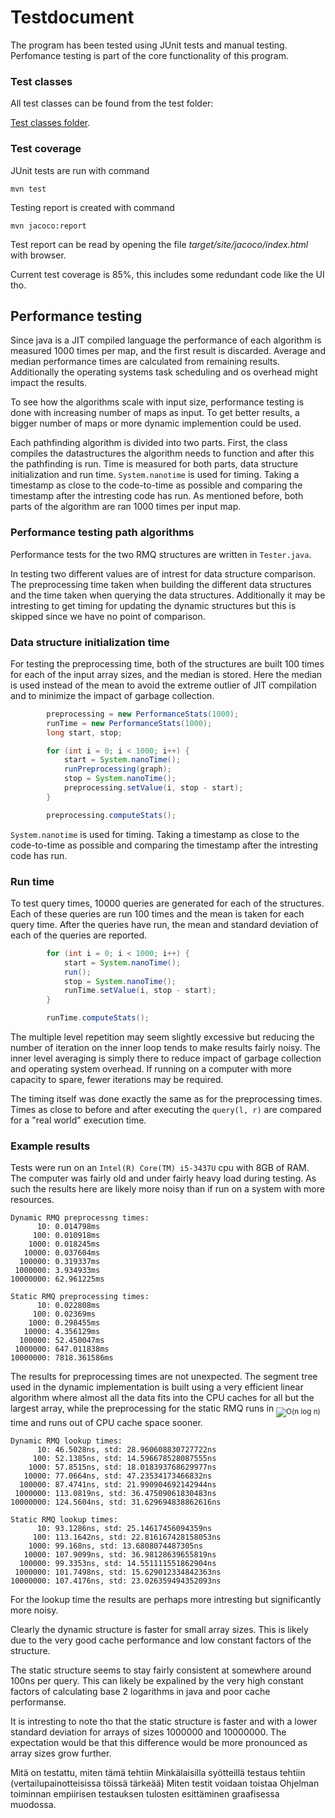 # Testdocument

The program has been tested using JUnit tests and manual testing. 
Perfomance testing is part of the core functionality of this program.

### Test classes

All test classes can be found from the test folder:

[Test classes folder](https://github.com/synesteesia/pathAlgorithms/tree/master/pathAlgorithms/src/test/java).


### Test coverage


JUnit tests are run with command

```
mvn test
```
Testing report is created with command

```
mvn jacoco:report
```

Test report can be read by opening the file _target/site/jacoco/index.html_ with browser.

Current test coverage is 85%, this includes some redundant code like the UI tho.

## Performance testing

Since java is a JIT compiled language the performance of each algorithm is measured 1000 times per map, and the first result is discarded.
Average and median performance times are calculated from remaining results. 
Additionally the operating systems task scheduling and os overhead might impact the results.

To see how the algorithms scale with input size, performance testing is done with increasing number of maps as input.
To get better results, a bigger number of maps or more dynamic implemention could be used.

Each pathfinding algorithm is divided into two parts. 
First, the class compiles the datastructures the algorithm needs to function and after this the pathfinding is run.
Time is measured for both parts, data structure initialization and run time.
`System.nanotime` is used for timing. 
Taking a timestamp as close to the code-to-time as possible and comparing the timestamp after the intresting code has run.
As mentioned before, both parts of the algorithm are ran 1000 times per input map.



### Performance testing path algorithms

Performance tests for the two RMQ structures are written in `Tester.java`.

In testing two different values are of intrest for data structure comparison. The preprocessing time taken when building the different data structures and the time taken when querying the data structures. Additionally it may be intresting to get timing for updating the dynamic structures but this is skipped since we have no point of comparison.


### Data structure initialization time

For testing the preprocessing time, both of the structures are built 100 times for each of the input array sizes, and the median is stored. Here the median is used instead of the mean to avoid the extreme outlier of JIT compilation and to minimize the impact of garbage collection.

```java
        preprocessing = new PerformanceStats(1000);
        runTime = new PerformanceStats(1000);
        long start, stop;

        for (int i = 0; i < 1000; i++) {
            start = System.nanoTime();
            runPreprocessing(graph);
            stop = System.nanoTime();
            preprocessing.setValue(i, stop - start);
        }

        preprocessing.computeStats();
```

`System.nanotime` is used for timing. Taking a timestamp as close to the code-to-time as possible and comparing the timestamp after the intresting code has run.

### Run time

To test query times, 10000 queries are generated for each of the structures. Each of these queries are run 100 times and the mean is taken for each query time. After the queries have run, the mean and standard deviation of each of the queries are reported.

```java
        for (int i = 0; i < 1000; i++) {
            start = System.nanoTime();
            run();
            stop = System.nanoTime();
            runTime.setValue(i, stop - start);
        }

        runTime.computeStats();
```

The multiple level repetition may seem slightly excessive but reducing the number of iteration on the inner loop tends to make results fairly noisy. The inner level averaging is simply there to reduce impact of garbage collection and operating system overhead. If running on a computer with more capacity to spare, fewer iterations may be required.

The timing itself was done exactly the same as for the preprocessing times. Times as close to before and after executing the `query(l, r)` are compared for a "real world" execution time.


### Example results

Tests were run on an `Intel(R) Core(TM) i5-3437U` cpu with 8GB of RAM. The computer was fairly old and under fairly heavy load during testing. As such the results here are likely more noisy than if run on a system with more resources.

```
Dynamic RMQ preprocessng times:
      10: 0.014798ms
     100: 0.010918ms
    1000: 0.018245ms
   10000: 0.037604ms
  100000: 0.319337ms
 1000000: 3.934933ms
10000000: 62.961225ms

Static RMQ preprocessing times:
      10: 0.022808ms
     100: 0.02369ms
    1000: 0.298455ms
   10000: 4.356129ms
  100000: 52.450047ms
 1000000: 647.011838ms
10000000: 7818.361586ms
```

The results for preprocessing times are not unexpected. The segment tree used in the dynamic implementation is built using a very efficient linear algorithm where almost all the data fits into the CPU caches for all but the largest array, while the preprocessing for the static RMQ runs in <sub><img src="https://latex.codecogs.com/svg.latex?\mathcal{O}(n&space;\log&space;n)" title="O(n log n)" /></sub> time and runs out of CPU cache space sooner.

```
Dynamic RMQ lookup times:
      10: 46.5028ns, std: 28.960608830727722ns
     100: 52.1385ns, std: 14.596678528087555ns
    1000: 57.8515ns, std: 18.018393768629977ns
   10000: 77.0664ns, std: 47.23534173466832ns
  100000: 87.4741ns, std: 21.990904692142944ns
 1000000: 113.0819ns, std: 36.47509061830483ns
10000000: 124.5604ns, std: 31.629694838862616ns

Static RMQ lookup times:
      10: 93.1286ns, std: 25.14617456094359ns
     100: 113.1642ns, std: 22.816167428158053ns
    1000: 99.168ns, std: 13.6808074487305ns
   10000: 107.9099ns, std: 36.98128639655819ns
  100000: 99.3353ns, std: 14.551111551862904ns
 1000000: 101.7498ns, std: 15.629012334842363ns
10000000: 107.4176ns, std: 23.026359494352093ns
```

For the lookup time the results are perhaps more intresting but significantly more noisy. 

Clearly the dynamic structure is faster for small array sizes. This is likely due to the very good cache performance and low constant factors of the structure. 

The static structure seems to stay fairly consistent at somewhere around 100ns per query. This can likely be expalined by the very high constant factors of calculating base 2 logarithms in java and poor cache performanse. 

It is intresting to note tho that the static structure is faster and with a lower standard deviation for arrays of sizes 1000000 and 10000000. The expectation would be that this difference would be more pronounced as array sizes grow further.



Mitä on testattu, miten tämä tehtiin
Minkälaisilla syötteillä testaus tehtiin (vertailupainotteisissa töissä tärkeää)
Miten testit voidaan toistaa
Ohjelman toiminnan empiirisen testauksen tulosten esittäminen graafisessa muodossa.

